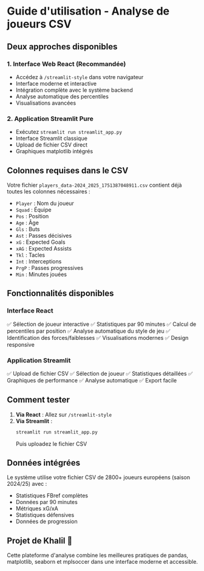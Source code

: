 # Guide d'utilisation - Analyse de joueurs CSV

## Deux approches disponibles

### 1. Interface Web React (Recommandée)
- Accédez à `/streamlit-style` dans votre navigateur
- Interface moderne et interactive
- Intégration complète avec le système backend
- Analyse automatique des percentiles
- Visualisations avancées

### 2. Application Streamlit Pure
- Exécutez `streamlit run streamlit_app.py`
- Interface Streamlit classique
- Upload de fichier CSV direct
- Graphiques matplotlib intégrés

## Colonnes requises dans le CSV

Votre fichier `players_data-2024_2025_1751387048911.csv` contient déjà toutes les colonnes nécessaires :

- `Player` : Nom du joueur
- `Squad` : Équipe
- `Pos` : Position
- `Age` : Âge
- `Gls` : Buts
- `Ast` : Passes décisives
- `xG` : Expected Goals
- `xAG` : Expected Assists
- `Tkl` : Tacles
- `Int` : Interceptions
- `PrgP` : Passes progressives
- `Min` : Minutes jouées

## Fonctionnalités disponibles

### Interface React
✅ Sélection de joueur interactive
✅ Statistiques par 90 minutes
✅ Calcul de percentiles par position
✅ Analyse automatique du style de jeu
✅ Identification des forces/faiblesses
✅ Visualisations modernes
✅ Design responsive

### Application Streamlit
✅ Upload de fichier CSV
✅ Sélection de joueur
✅ Statistiques détaillées
✅ Graphiques de performance
✅ Analyse automatique
✅ Export facile

## Comment tester

1. **Via React** : Allez sur `/streamlit-style`
2. **Via Streamlit** : 
   ```bash
   streamlit run streamlit_app.py
   ```
   Puis uploadez le fichier CSV

## Données intégrées

Le système utilise votre fichier CSV de 2800+ joueurs européens (saison 2024/25) avec :
- Statistiques FBref complètes
- Données par 90 minutes
- Métriques xG/xA
- Statistiques défensives
- Données de progression

## Projet de Khalil 🧬

Cette plateforme d'analyse combine les meilleures pratiques de pandas, matplotlib, seaborn et mplsoccer dans une interface moderne et accessible.